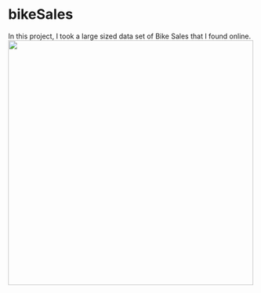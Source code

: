 # bikeSales

In this project, I took a large sized data set of Bike Sales that I found online. 
<img src="https://user-images.githubusercontent.com/44654955/170320563-c4fc0d45-ad2e-47c2-ba17-99b680dda6a9.png" width="500" height="500
                                                                                                                                     ">
